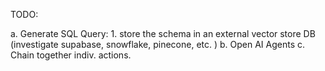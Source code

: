 TODO:

a. Generate SQL Query:
    1. store the schema in an external vector store DB (investigate supabase, snowflake, pinecone, etc. )
b. Open AI Agents
c. Chain together indiv. actions.
